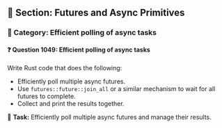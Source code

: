 ## 📘 Section: Futures and Async Primitives
### 🔹 Category: Efficient polling of async tasks
#### ❓ Question 1049: Efficient polling of async tasks

Write Rust code that does the following:

- Efficiently poll multiple async futures.
- Use `futures::future::join_all` or a similar mechanism to wait for all futures to complete.
- Collect and print the results together.

🔧 **Task:** Efficiently poll multiple async futures and manage their results.
